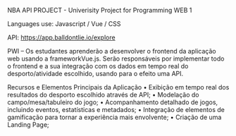 NBA API PROJECT - Univerisity Project for Programming WEB 1

Languages use: Javascript / Vue / CSS

API: https://app.balldontlie.io/explore

PWI – Os estudantes aprenderão a desenvolver o frontend da aplicação web usando a frameworkVue.js.
Serão responsáveis por implementar todo o frontend e a sua integração com os dados em tempo real
do desporto/atividade escolhido, usando para o efeito uma API.

Recursos e Elementos Principais da Aplicação
• Exibição em tempo real dos resultados do desporto escolhido através de API;
• Modelação do campo/mesa/tabuleiro do jogo;
• Acompanhamento detalhado de jogos, incluindo eventos, estatísticas e metadados;
• Integração de elementos de gamificação para tornar a experiência mais envolvente;
• Criação de uma Landing Page;
